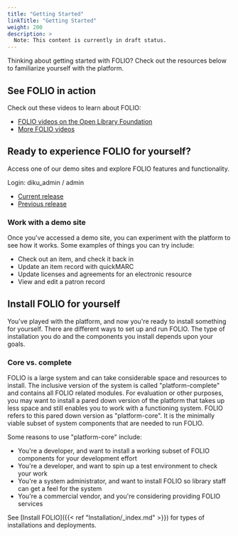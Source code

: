 ```yaml
---
title: "Getting Started"
linkTitle: "Getting Started"
weight: 200
description: >
  Note: This content is currently in draft status.
---
```


Thinking about getting started with FOLIO?  Check out the resources below to familiarize yourself with the platform.

## See FOLIO in action

Check out these videos to learn about FOLIO:

* [FOLIO videos on the Open Library Foundation](https://www.youtube.com/c/OpenLibraryFoundation)
* [More FOLIO videos](https://www.youtube.com/watch?v=pTKjaE99QI4&list=PLMocoPoiGkwfNHau9jqASXk5BAwcd5ekk)

## Ready to experience FOLIO for yourself?

Access one of our demo sites and explore FOLIO features and functionality.

Login: diku_admin / admin

* [Current release](https://folio-juniper.dev.folio.org)
* [Previous release](https://folio-iris.dev.folio.org)

### Work with a demo site

Once you've accessed a demo site, you can experiment with the platform to see how it works.  Some examples of things you can try include:

* Check out an item, and check it back in
* Update an item record with quickMARC
* Update licenses and agreements for an electronic resource
* View and edit a patron record

## Install FOLIO for yourself

You've played with the platform, and now you're ready to install something for yourself. There are different ways to set up and run FOLIO. The type of installation you do and the components you install depends upon your goals.

### Core vs. complete

FOLIO is a large system and can take considerable space and resources to install.  The inclusive version of the system is called "platform-complete" and contains all FOLIO related modules. For evaluation or other purposes, you may want to install a pared down version of the platform that takes up less space and still enables you to work with a functioning system. FOLIO refers to this pared down version as "platform-core". It is the minimally viable subset of system components that are needed to run FOLIO.

Some reasons to use "platform-core" include:

* You're a developer, and want to install a working subset of FOLIO components for your development effort
* You're a developer, and want to spin up a test environment to check your work
* You're a system administrator, and want to install FOLIO so library staff can get a feel for the system
* You're a commercial vendor, and you're considering providing FOLIO services

See [Install FOLIO]({{< ref "Installation/_index.md" >}}) for types of installations and deployments.
